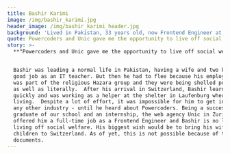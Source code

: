 ```yaml
---
title: Bashir Karimi
image: /img/bashir_karimi.jpg
header_image: /img/bashir_karimi_header.jpg
background: 'Lived in Pakistan, 33 years old, now Frontend Engineer at Unic in Zurich.'
quote: Powercoders and Unic gave me the opportunity to live off social welfare.
story: >-
  **"Powercoders and Unic gave me the opportunity to live off social welfare."**


  Bashir was leading a normal life in Pakistan, having a wife and two kids and a
  good job as an IT teacher. But then he had to flee because his employer JIS
  was part of the religious Hazara group and they were being shelled politically
  as well as literally.  After his arrival in Switzerland, Bashir learnt German
  quickly and was working as a helper at the shelter in Laufenburg where he was
  living.  Despite a lot of effort, it was impossible for him to get into IT or
  any other industry - until he heard about Powercoders. Being a successful
  graduate of our school and an internship, the web agency Unic in Zurich
  offered him a full-time job as a Frontend Engineer and Bashir is no longer
  living off social welfare. His biggest wish would be to bring his wife and
  children to Switzerland. As of yet, this is not possible because of travel
  documents.
---
```


